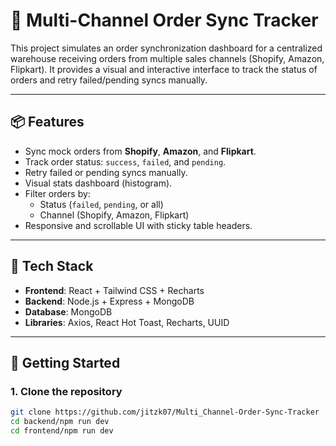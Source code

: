 # 🧾 Multi-Channel Order Sync Tracker

This project simulates an order synchronization dashboard for a centralized warehouse receiving orders from multiple sales channels (Shopify, Amazon, Flipkart). It provides a visual and interactive interface to track the status of orders and retry failed/pending syncs manually.

---

## 📦 Features

- Sync mock orders from **Shopify**, **Amazon**, and **Flipkart**.
- Track order status: `success`, `failed`, and `pending`.
- Retry failed or pending syncs manually.
- Visual stats dashboard (histogram).
- Filter orders by:
  - Status (`failed`, `pending`, or all)
  - Channel (Shopify, Amazon, Flipkart)
- Responsive and scrollable UI with sticky table headers.

---

## 🧰 Tech Stack

- **Frontend**: React + Tailwind CSS + Recharts
- **Backend**: Node.js + Express + MongoDB
- **Database**: MongoDB
- **Libraries**: Axios, React Hot Toast, Recharts, UUID

---

## 🚀 Getting Started

### 1. Clone the repository

```bash
git clone https://github.com/jitzk07/Multi_Channel-Order-Sync-Tracker
cd backend/npm run dev
cd frontend/npm run dev

